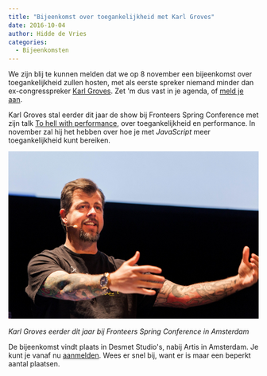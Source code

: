 ```yaml
---
title: "Bijeenkomst over toegankelijkheid met Karl Groves"
date: 2016-10-04
author: Hidde de Vries
categories: 
  - Bijeenkomsten
---
```

We zijn blij te kunnen melden dat we op 8 november een bijeenkomst over toegankelijkheid zullen hosten, met als eerste spreker niemand minder dan ex-congresspreker [Karl Groves](http://www.karlgroves.com). Zet 'm dus vast in je agenda, of [meld je aan](/bijeenkomsten/2016/toegankelijkheid#formulier-1).

Karl Groves stal eerder dit jaar de show bij Fronteers Spring Conference met zijn talk [To hell with performance](https://fronteers.nl/congres/2016-spring/sessions/to-hell-with-performance-by-karl-groves), over toegankelijkheid en performance. In november zal hij het hebben over hoe je met _JavaScript_ meer toegankelijkheid kunt bereiken.

![Karl Groves](/_img/blog/2016/karl.jpg)

_Karl Groves eerder dit jaar bij Fronteers Spring Conference in Amsterdam_

De bijeenkomst vindt plaats in Desmet Studio's, nabij Artis in Amsterdam. Je kunt je vanaf nu [aanmelden](/bijeenkomsten/2016/toegankelijkheid#formulier-1). Wees er snel bij, want er is maar een beperkt aantal plaatsen.
